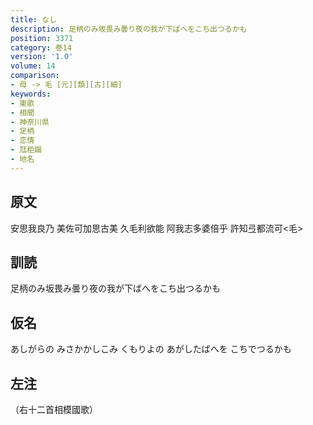 ```yaml
---
title: なし
description: 足柄のみ坂畏み曇り夜の我が下ばへをこち出つるかも
position: 3371
category: 巻14
version: '1.0'
volume: 14
comparison:
- 母 -> 毛 [元][類][古][細]
keywords:
- 東歌
- 相聞
- 神奈川県
- 足柄
- 恋情
- 尫柜蹋
- 地名
---
```


## 原文

安思我良乃 美佐可加思古美 久毛利欲能 阿我志多婆倍乎 許知弖都流可<毛>

## 訓読

足柄のみ坂畏み曇り夜の我が下ばへをこち出つるかも

## 仮名

あしがらの みさかかしこみ くもりよの あがしたばへを こちでつるかも

## 左注

（右十二首相模國歌）
